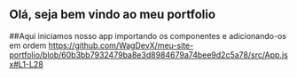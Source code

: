 ## Olá, seja bem vindo ao meu portfolio

##Aqui iniciamos nosso app importando os componentes e adicionando-os em ordem
https://github.com/WagDevX/meu-site-portfolio/blob/60b3bb7932479ba8e3d8984679a74bee9d2c5a78/src/App.jsx#L1-L28
